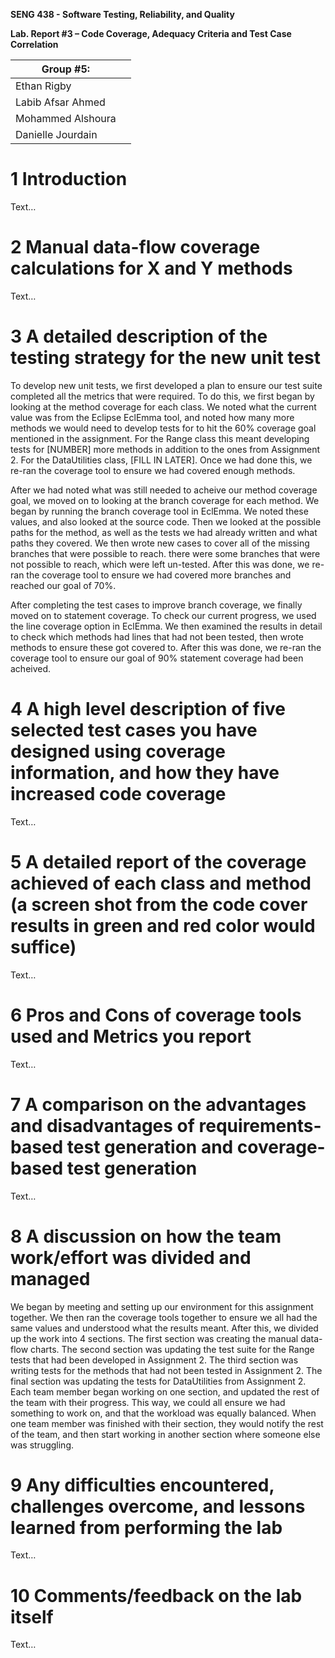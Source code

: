 **SENG 438 - Software Testing, Reliability, and Quality**

**Lab. Report #3 – Code Coverage, Adequacy Criteria and Test Case Correlation**

| Group \#5:      |     |
| -------------- | --- |
| Ethan Rigby          |
| Labib Afsar Ahmed    |
| Mohammed Alshoura    |
| Danielle Jourdain |

# 1 Introduction

Text…

# 2 Manual data-flow coverage calculations for X and Y methods

Text…

# 3 A detailed description of the testing strategy for the new unit test

To develop new unit tests, we first developed a plan to ensure our test suite completed all the metrics that were required. To do this, we first began by looking at the method coverage for each class. We noted what the current value was from the Eclipse EclEmma tool, and noted how many more methods we would need to develop tests for to hit the 60% coverage goal mentioned in the assignment. For the Range class this meant developing tests for [NUMBER] more methods in addition to the ones from Assignment 2. For the DataUtilities class, [FILL IN LATER]. Once we had done this, we re-ran the coverage tool to ensure we had covered enough methods.

After we had noted what was still needed to acheive our method coverage goal, we moved on to looking at the branch coverage for each method. We began by running the branch coverage tool in EclEmma. We noted these values, and also looked at the source code. Then we looked at the possible paths for the method, as well as the tests we had already written and what paths they covered. We then wrote new cases to cover all of the missing branches that were possible to reach. there were some branches that were not possible to reach, which were left un-tested. After this was done, we re-ran the coverage tool to ensure we had covered more branches and reached our goal of 70%.

After completing the test cases to improve branch coverage, we finally moved on to statement coverage. To check our current progress, we used the line coverage option in EclEmma. We then examined the results in detail to check which methods had lines that had not been tested, then wrote methods to ensure these got covered to. After this was done, we re-ran the coverage tool to ensure our goal of 90% statement coverage had been acheived.

# 4 A high level description of five selected test cases you have designed using coverage information, and how they have increased code coverage

Text…

# 5 A detailed report of the coverage achieved of each class and method (a screen shot from the code cover results in green and red color would suffice)

Text…

# 6 Pros and Cons of coverage tools used and Metrics you report

Text…

# 7 A comparison on the advantages and disadvantages of requirements-based test generation and coverage-based test generation

Text…

# 8 A discussion on how the team work/effort was divided and managed

We began by meeting and setting up our environment for this assignment together. We then ran the coverage tools together to ensure we all had the same values and understood what the results meant. After this, we divided up the work into 4 sections. The first section was creating the manual data-flow charts. The second section was updating the test suite for the Range tests that had been developed in Assignment 2. The third section was writing tests for the methods that had not been tested in Assignment 2. The final section was updating the tests for DataUtilities from Assignment 2. Each team member began working on one section, and updated the rest of the team with their progress. This way, we could all ensure we had something to work on, and that the workload was equally balanced. When one team member was finished with their section, they would notify the rest of the team, and then start working in another section where someone else was struggling.

# 9 Any difficulties encountered, challenges overcome, and lessons learned from performing the lab

Text…

# 10 Comments/feedback on the lab itself

Text…

